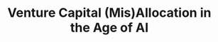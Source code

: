 ---
title: "Venture Capital (Mis)Allocation in the Age of AI"
collection: workingpapers
link: ""
venue: 'Coming soon.'
authors: 'Victor Lyonnet, Léa H. Stern'
---